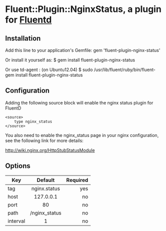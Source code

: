 # Fluent::Plugin::NginxStatus, a plugin for [Fluentd](http://fluentd.org)

## Installation

Add this line to your application's Gemfile:
    gem 'fluent-plugin-nginx-status'

Or install it yourself as:
    $ gem install fluent-plugin-nginx-status

Or use td-agent : (on Ubuntu12.04)
    $ sudo /usr/lib/fluent/ruby/bin/fluent-gem install fluent-plugin-nginx-status

## Configuration

Adding the following source block will enable the nginx status plugin for FluentD

    <source>
        type nginx_status
    </source>

You also need to enable the nginx_status page in your nginx configuration, see the following link for more details:

http://wiki.nginx.org/HttpStubStatusModule

## Options
| Key           | Default       | Required  |
| ------------- |:-------------:| ---------:|
| tag           | nginx.status  |    yes    |
| host          | 127.0.0.1     |    no     |
| port          | 80            |    no     |
| path          | /nginx_status |    no     |
| interval      | 1             |    no     |
